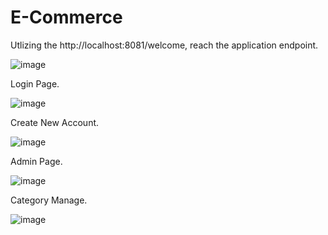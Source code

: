 # E-Commerce
Utlizing the http://localhost:8081/welcome, reach the application endpoint.

![image](https://github.com/Pavankumar1328/E-Commerce/assets/165940621/975ee9b9-419d-495a-9f90-f44919fd8e12)

Login Page.

![image](https://github.com/Pavankumar1328/E-Commerce/assets/165940621/37ea6550-b870-48d1-ae54-ed3293196be9)

Create New Account.

![image](https://github.com/Pavankumar1328/E-Commerce/assets/165940621/35457fa2-051c-48f5-8862-f4267c655e5f)

Admin Page.

![image](https://github.com/Pavankumar1328/E-Commerce/assets/165940621/4cd4c73e-49eb-49dd-ac49-d7ae0e8009b8)

Category Manage.

![image](https://github.com/Pavankumar1328/E-Commerce/assets/165940621/e21622e3-b746-42a1-bc3f-2b227853f341)





